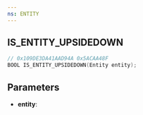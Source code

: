 ```yaml
---
ns: ENTITY
---
```

## IS_ENTITY_UPSIDEDOWN

```c
// 0x109DE3DA41AAD94A 0x5ACAA48F
BOOL IS_ENTITY_UPSIDEDOWN(Entity entity);
```

## Parameters
* **entity**:
